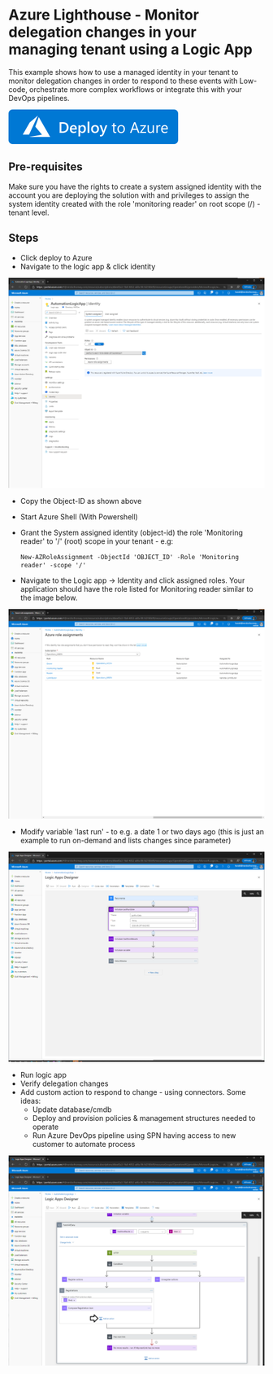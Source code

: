 # Azure Lighthouse - Monitor delegation changes in your managing tenant using a Logic App

This example shows how to use a managed identity in your tenant to monitor delegation changes in order to respond to these events with Low-code, orchestrate more complex workflows or integrate this with your DevOps pipelines.

[![Deploy To Azure](https://raw.githubusercontent.com/Azure/azure-quickstart-templates/master/1-CONTRIBUTION-GUIDE/images/deploytoazure.svg?sanitize=true)](https://portal.azure.com/#create/Microsoft.Template/uri/https%3A%2F%2Fraw.githubusercontent.com%2Fharaldfianbakken%2FAzure-Lighthouse-samples%2Fmaster%2Ftools%2Fmonitor-delegation-changes-logic-app%2Fmonitor-delegation-change.json)

## Pre-requisites
Make sure you have the rights to create a system assigned identity with the account you are deploying the solution with and privileges to assign the system identity created with the role 'monitoring reader' on root scope (/) - tenant level.

## Steps
 - Click deploy to Azure 
 - Navigate to the logic app & click identity 

 ![System assigned identity](images/Lighthouse-app-identity.png)

 - Copy the Object-ID as shown above
 - Start Azure Shell (With Powershell)
 - Grant the System assigned identity (object-id) the role 'Monitoring reader'  to '/' (root) scope in your tenant - e.g:

       New-AZRoleAssignment -ObjectId 'OBJECT_ID' -Role 'Monitoring reader' -scope '/'

 - Navigate to the Logic app -> Identity and click assigned roles. Your application should have the role listed for Monitoring reader similar to the image below.

 ![System assigned identity roles](images/Lighthouse-app-identity-roles.png)
 
 - Modify variable 'last run' - to e.g. a date 1 or two days ago (this is just an example to run on-demand and lists changes since parameter)
 
 ![Edit variable](images/Lighthouse-edit-variable.png)


 - Run logic app
 - Verify delegation changes 
 - Add custom action to respond to change - using connectors. Some ideas:
    - Update database/cmdb
    - Deploy and provision policies & management structures needed to operate
    - Run Azure DevOps pipeline using SPN having access to new customer to automate process 

![System assigned identity](images/Lighthouse-full-next-steps.png)
